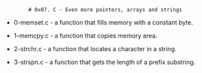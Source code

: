             # 0x07. C - Even more pointers, arrays and strings


* 0-memset.c - a function that fills memory with a constant byte.

* 1-memcpy.c -  a function that copies memory area.

* 2-strchr.c - a function that locates a character in a string.

* 3-strspn.c -  a function that gets the length of a prefix substring.

